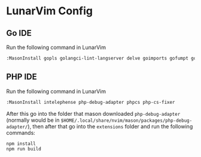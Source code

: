# LunarVim Config

## Go IDE

Run the following command in LunarVim

```bash
:MasonInstall gopls golangci-lint-langserver delve goimports gofumpt gomodifytags gotests impl
```

## PHP IDE

Run the following command in LunarVim

```bash
:MasonInstall intelephense php-debug-adapter phpcs php-cs-fixer
```

After this go into the folder that mason downloaded `php-debug-adapter` (normally would be in `$HOME/.local/share/nvim/mason/packages/php-debug-adapter/`), then after that go into the `extensions` folder and run the following commands:

```bash
npm install
npm run build
```
